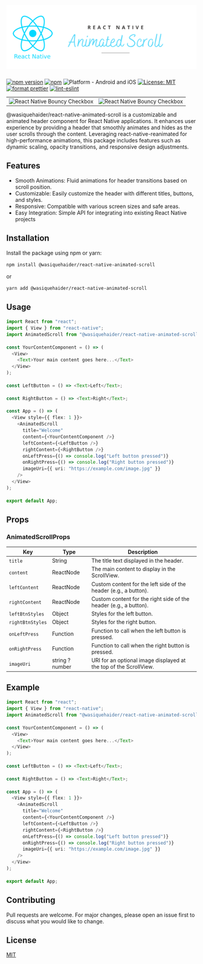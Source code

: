 <h1><img src="logo.png" alt="animated image loader"></h1>

[![npm version](https://img.shields.io/npm/v/react-native-animated-image-loader.svg?style=for-the-badge)](https://www.npmjs.com/package/react-native-animated-image-loader)
[![npm](https://img.shields.io/npm/dt/react-native-animated-image-loader.svg?style=for-the-badge)](https://www.npmjs.com/package/react-native-animated-image-loader)
![Platform - Android and iOS](https://img.shields.io/badge/platform-Android%20%7C%20iOS-blue.svg?style=for-the-badge)
[![License: MIT](https://img.shields.io/badge/License-MIT-green.svg?style=for-the-badge)](https://opensource.org/licenses/MIT)
[![format prettier](https://img.shields.io/badge/format-prettier-ff69b4.svg?style=for-the-badge)](https://prettier.io)
[![lint-eslint](https://img.shields.io/badge/lint-eslint-4b32c3.svg?style=for-the-badge)](https://eslint.org/)

<table>
  <tr>
    <td align="center">
      <img alt="React Native Bouncy Checkbox"
        src="demo-ios.gif" />
    </td>
    <td align="center">
      <img alt="React Native Bouncy Checkbox"
        src="demo-android.gif" />
    </td>
   </tr>
</table>

@wasiquehaider/react-native-animated-scroll is a customizable and animated header component for React Native applications. It enhances user experience by providing a header that smoothly animates and hides as the user scrolls through the content. Leveraging react-native-reanimated for high-performance animations, this package includes features such as dynamic scaling, opacity transitions, and responsive design adjustments.

## Features

- Smooth Animations: Fluid animations for header transitions based on scroll position.
- Customizable: Easily customize the header with different titles, buttons, and styles.
- Responsive: Compatible with various screen sizes and safe areas.
- Easy Integration: Simple API for integrating into existing React Native projects

## Installation

Install the package using npm or yarn:

```bash
npm install @wasiquehaider/react-native-animated-scroll
```

or

```bash
yarn add @wasiquehaider/react-native-animated-scroll
```

## Usage

```typescript
import React from "react";
import { View } from "react-native";
import AnimatedScroll from "@wasiquehaider/react-native-animated-scroll/index";

const YourContentComponent = () => (
  <View>
    <Text>Your main content goes here...</Text>
  </View>
);

const LeftButton = () => <Text>Left</Text>;

const RightButton = () => <Text>Right</Text>;

const App = () => (
  <View style={{ flex: 1 }}>
    <AnimatedScroll
      title="Welcome"
      content={<YourContentComponent />}
      leftContent={<LeftButton />}
      rightContent={<RightButton />}
      onLeftPress={() => console.log("Left button pressed")}
      onRightPress={() => console.log("Right button pressed")}
      imageUri={{ uri: "https://example.com/image.jpg" }}
    />
  </View>
);

export default App;
```

## Props

### AnimatedScrollProps

| Key              | Type            | Description                                                       |
| ---------------- | --------------- | ----------------------------------------------------------------- |
| `title`          | String          | The title text displayed in the header.                           |
| `content`        | ReactNode       | The main content to display in the ScrollView.                    |
| `leftContent`    | ReactNode       | Custom content for the left side of the header (e.g., a button).  |
| `rightContent`   | ReactNode       | Custom content for the right side of the header (e.g., a button). |
| `leftBtnStyles`  | Object          | Styles for the left button.                                       |
| `rightBtnStyles` | Object          | Styles for the right button.                                      |
| `onLeftPress`    | Function        | Function to call when the left button is pressed.                 |
| `onRightPress`   | Function        | Function to call when the right button is pressed.                |
| `imageUri`       | string ? number | URI for an optional image displayed at the top of the ScrollView. |

## Example

```typescript
import React from "react";
import { View } from "react-native";
import AnimatedScroll from "@wasiquehaider/react-native-animated-scroll/index";

const YourContentComponent = () => (
  <View>
    <Text>Your main content goes here...</Text>
  </View>
);

const LeftButton = () => <Text>Left</Text>;

const RightButton = () => <Text>Right</Text>;

const App = () => (
  <View style={{ flex: 1 }}>
    <AnimatedScroll
      title="Welcome"
      content={<YourContentComponent />}
      leftContent={<LeftButton />}
      rightContent={<RightButton />}
      onLeftPress={() => console.log("Left button pressed")}
      onRightPress={() => console.log("Right button pressed")}
      imageUri={{ uri: "https://example.com/image.jpg" }}
    />
  </View>
);

export default App;
```

## Contributing

Pull requests are welcome. For major changes, please open an issue first
to discuss what you would like to change.

## License

[MIT](https://choosealicense.com/licenses/mit/)
